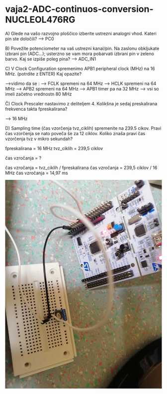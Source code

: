# vaja2-ADC-continuos-conversion-NUCLEOL476RG

A) Glede na vašo razvojno ploščico izberite ustrezni analogni vhod. Kateri pin ste določili?
--> PC0

B) Povežite potenciometer na vaš ustrezni kanal/pin. Na zaslonu obkljukate izbrani pin (ADC…); usterzno se vam mora pobarvati izbrani pin v zeleno barvo. Kaj se izpiše poleg pina?
--> ADC_IN1

C) V Clock Configuration spremenimo APB1 peripheral clock (MHz) na 16 MHz. (potrdite z ENTER) Kaj opazite?

-->vidimo da se :
          --> FCLK spremeni na 64 MHz
          --> HCLK spremeni na 64 MHz
          --> APB2 spremeni na 64 MHz
          --> APB1 timer pa na 32 MHz
          --> vsi so imeli začetno vrednostn 80 MHz

Č) Clock Prescaler nastavimo z deliteljem 4. Kolikšna je sedaj preskalirana frekvenca takta fpreskalirana? 

--> 16 MHz

D) Sampling time (čas vzorčenja tvz_ciklih) spremenite na 239.5 cikov. Pravi čas vzorčenja se nato poveča še za 12 ciklov. Koliko znaša pravi čas vzorčenja tvz v mikro sekundah?

fpreskalirana = 16 MHz
tvz_ciklih = 239,5 ciklov

čas vzročanja = ?

čas vzročanja = tvz_ciklih / fpreskalirana
čas vzročanja = 239,5 ciklov / 16 MHz
čas vzročanja = 14,97 ms

![slika vezja](https://raw.githubusercontent.com/bozoslapy/vaja2-ADC-continuos-conversion-NUCLEOL476RG/main/IMG_20221013_074529.jpg)




